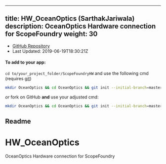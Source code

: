 
---
title: HW_OceanOptics (SarthakJariwala)
description: OceanOptics Hardware connection for ScopeFoundry
weight: 30
---
- [GitHub Repository](https://github.com/SarthakJariwala/HW_OceanOptics)
- Last Updated: 2019-06-19T18:30:21Z


#### To add to your app:

`cd to/your_project_folder/ScopeFoundryHW` and use the following cmd (requires [git](/docs/100_development/20_git/))

```bash
mkdir OceanOptics && cd OceanOptics && git init --initial-branch=master && git remote add upstream_SarthakJariwala https://github.com/SarthakJariwala/HW_OceanOptics && git pull upstream_SarthakJariwala master && cd ..
```

*or* fork on GitHub **and** use your adjusted cmd:

```bash
mkdir OceanOptics && cd OceanOptics && git init --initial-branch=master && git remote add origin https://github.com/YOUR_GH_ACC/HW_OceanOptics && git pull origin master && cd ..
```

## Readme
# HW_OceanOptics
OceanOptics Hardware connection for ScopeFoundry


